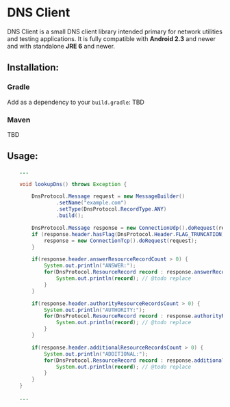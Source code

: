 # DNS Client

DNS Client is a small DNS client library intended primary for network utilities and testing applications.
It is fully compatible with <b>Android 2.3</b> and newer and with standalone <b>JRE 6</b> and newer.

## Installation:

### Gradle

Add as a dependency to your ```build.gradle```:
TBD

### Maven

TBD

## Usage:
```java
    ...

    void lookupDns() throws Exception {

        DnsProtocol.Message request = new MessageBuilder()
                .setName("example.com")
                .setType(DnsProtocol.RecordType.ANY)
                .build();

        DnsProtocol.Message response = new ConnectionUdp().doRequest(request);
        if (response.header.hasFlag(DnsProtocol.Header.FLAG_TRUNCATION)) {
            response = new ConnectionTcp().doRequest(request);
        }

        if(response.header.answerResourceRecordCount > 0) {
            System.out.println("ANSWER:");
            for(DnsProtocol.ResourceRecord record : response.answerRecordList) {
                System.out.println(record); // @todo replace
            }
        }

        if(response.header.authorityResourceRecordsCount > 0) {
            System.out.println("AUTHORITY:");
            for(DnsProtocol.ResourceRecord record : response.authorityRecordList) {
                System.out.println(record); // @todo replace
            }
        }

        if(response.header.additionalResourceRecordsCount > 0) {
            System.out.println("ADDITIONAL:");
            for(DnsProtocol.ResourceRecord record : response.additionalRecordList) {
                System.out.println(record); // @todo replace
            }
        }
    }

    ...
```